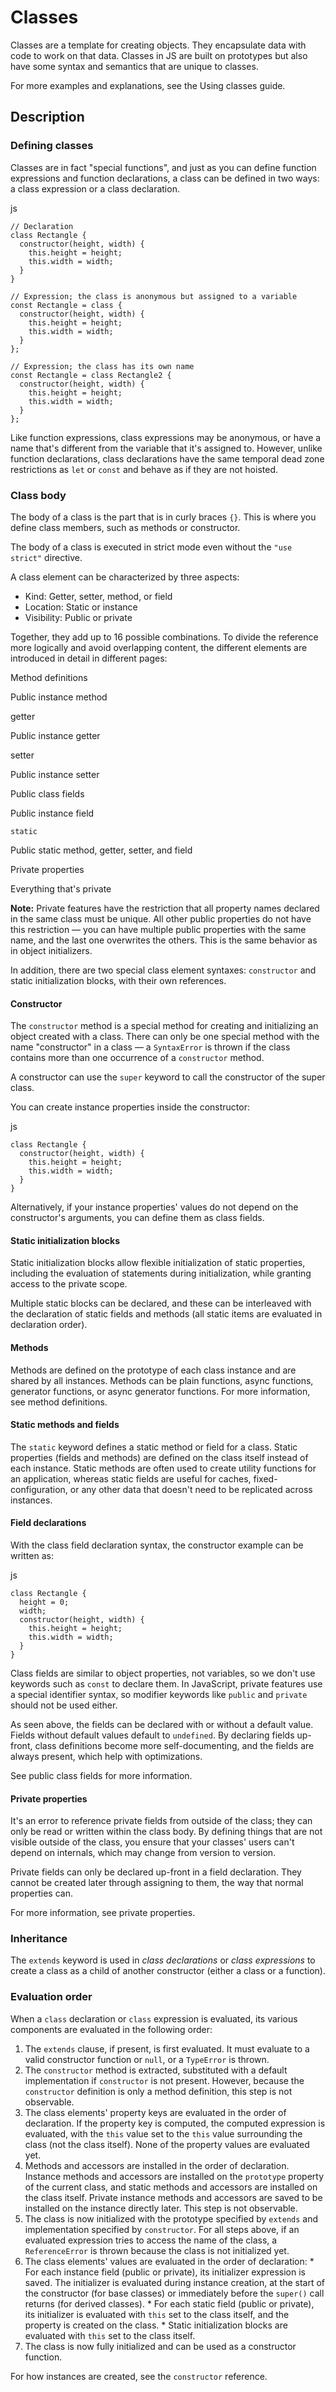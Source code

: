 
# Classes

Classes are a template for creating objects. They encapsulate data with code
to work on that data. Classes in JS are built on prototypes but also have some
syntax and semantics that are unique to classes.

For more examples and explanations, see the Using classes guide.

## Description

### Defining classes

Classes are in fact "special functions", and just as you can define function
expressions and function declarations, a class can be defined in two ways: a
class expression or a class declaration.

js

    
    
    // Declaration
    class Rectangle {
      constructor(height, width) {
        this.height = height;
        this.width = width;
      }
    }
    
    // Expression; the class is anonymous but assigned to a variable
    const Rectangle = class {
      constructor(height, width) {
        this.height = height;
        this.width = width;
      }
    };
    
    // Expression; the class has its own name
    const Rectangle = class Rectangle2 {
      constructor(height, width) {
        this.height = height;
        this.width = width;
      }
    };
    

Like function expressions, class expressions may be anonymous, or have a name
that's different from the variable that it's assigned to. However, unlike
function declarations, class declarations have the same temporal dead zone
restrictions as `let` or `const` and behave as if they are not hoisted.

### Class body

The body of a class is the part that is in curly braces `{}`. This is where
you define class members, such as methods or constructor.

The body of a class is executed in strict mode even without the `"use strict"`
directive.

A class element can be characterized by three aspects:

  * Kind: Getter, setter, method, or field
  * Location: Static or instance
  * Visibility: Public or private

Together, they add up to 16 possible combinations. To divide the reference
more logically and avoid overlapping content, the different elements are
introduced in detail in different pages:

Method definitions

    

Public instance method

getter

    

Public instance getter

setter

    

Public instance setter

Public class fields

    

Public instance field

`static`

    

Public static method, getter, setter, and field

Private properties

    

Everything that's private

**Note:** Private features have the restriction that all property names
declared in the same class must be unique. All other public properties do not
have this restriction — you can have multiple public properties with the same
name, and the last one overwrites the others. This is the same behavior as in
object initializers.

In addition, there are two special class element syntaxes: `constructor` and
static initialization blocks, with their own references.

#### Constructor

The `constructor` method is a special method for creating and initializing an
object created with a class. There can only be one special method with the
name "constructor" in a class — a `SyntaxError` is thrown if the class
contains more than one occurrence of a `constructor` method.

A constructor can use the `super` keyword to call the constructor of the super
class.

You can create instance properties inside the constructor:

js

    
    
    class Rectangle {
      constructor(height, width) {
        this.height = height;
        this.width = width;
      }
    }
    

Alternatively, if your instance properties' values do not depend on the
constructor's arguments, you can define them as class fields.

#### Static initialization blocks

Static initialization blocks allow flexible initialization of static
properties, including the evaluation of statements during initialization,
while granting access to the private scope.

Multiple static blocks can be declared, and these can be interleaved with the
declaration of static fields and methods (all static items are evaluated in
declaration order).

#### Methods

Methods are defined on the prototype of each class instance and are shared by
all instances. Methods can be plain functions, async functions, generator
functions, or async generator functions. For more information, see method
definitions.


#### Static methods and fields

The `static` keyword defines a static method or field for a class. Static
properties (fields and methods) are defined on the class itself instead of
each instance. Static methods are often used to create utility functions for
an application, whereas static fields are useful for caches, fixed-
configuration, or any other data that doesn't need to be replicated across
instances.

#### Field declarations

With the class field declaration syntax, the constructor example can be
written as:

js

    
    
    class Rectangle {
      height = 0;
      width;
      constructor(height, width) {
        this.height = height;
        this.width = width;
      }
    }
    

Class fields are similar to object properties, not variables, so we don't use
keywords such as `const` to declare them. In JavaScript, private features use
a special identifier syntax, so modifier keywords like `public` and `private`
should not be used either.

As seen above, the fields can be declared with or without a default value.
Fields without default values default to `undefined`. By declaring fields up-
front, class definitions become more self-documenting, and the fields are
always present, which help with optimizations.

See public class fields for more information.

#### Private properties


It's an error to reference private fields from outside of the class; they can
only be read or written within the class body. By defining things that are not
visible outside of the class, you ensure that your classes' users can't depend
on internals, which may change from version to version.

Private fields can only be declared up-front in a field declaration. They
cannot be created later through assigning to them, the way that normal
properties can.

For more information, see private properties.

### Inheritance

The `extends` keyword is used in _class declarations_ or _class expressions_
to create a class as a child of another constructor (either a class or a
function).

### Evaluation order

When a `class` declaration or `class` expression is evaluated, its various
components are evaluated in the following order:

  1. The `extends` clause, if present, is first evaluated. It must evaluate to a valid constructor function or `null`, or a `TypeError` is thrown.
  2. The `constructor` method is extracted, substituted with a default implementation if `constructor` is not present. However, because the `constructor` definition is only a method definition, this step is not observable.
  3. The class elements' property keys are evaluated in the order of declaration. If the property key is computed, the computed expression is evaluated, with the `this` value set to the `this` value surrounding the class (not the class itself). None of the property values are evaluated yet.
  4. Methods and accessors are installed in the order of declaration. Instance methods and accessors are installed on the `prototype` property of the current class, and static methods and accessors are installed on the class itself. Private instance methods and accessors are saved to be installed on the instance directly later. This step is not observable.
  5. The class is now initialized with the prototype specified by `extends` and implementation specified by `constructor`. For all steps above, if an evaluated expression tries to access the name of the class, a `ReferenceError` is thrown because the class is not initialized yet.
  6. The class elements' values are evaluated in the order of declaration: 
    * For each instance field (public or private), its initializer expression is saved. The initializer is evaluated during instance creation, at the start of the constructor (for base classes) or immediately before the `super()` call returns (for derived classes).
    * For each static field (public or private), its initializer is evaluated with `this` set to the class itself, and the property is created on the class.
    * Static initialization blocks are evaluated with `this` set to the class itself.
  7. The class is now fully initialized and can be used as a constructor function.

For how instances are created, see the `constructor` reference.

